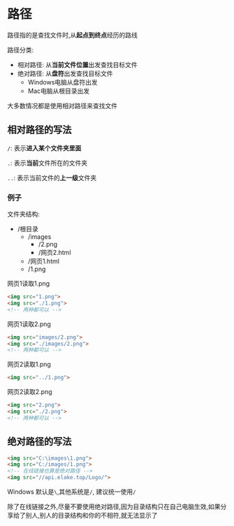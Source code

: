 # 路径

路径指的是查找文件时,从**起点到终点**经历的路线

路径分类:

* 相对路径: 从**当前文件位置**出发查找目标文件
* 绝对路径: 从**盘符**出发查找目标文件
  * Windows电脑从盘符出发
  * Mac电脑从根目录出发

大多数情况都是使用相对路径来查找文件

## 相对路径的写法

`/`: 表示**进入某个文件夹里面**

`.`: 表示**当前**文件所在的文件夹

`..`: 表示当前文件的**上一级**文件夹

### 例子

文件夹结构:

* /根目录
  * /images
    * /2.png
    * /网页2.html
  * /网页1.html
  * /1.png

网页1读取1.png

```html
<img src="1.png">
<img src="./1.png">
<!-- 两种都可以 -->
```

网页1读取2.png

```html
<img src="images/2.png">
<img src="./images/2.png">
<!-- 两种都可以 -->
```

网页2读取1.png

```html
<img src="../1.png">
```

网页2读取2.png

```html
<img src="2.png">
<img src="./2.png">
<!-- 两种都可以 -->
```

## 绝对路径的写法

```html
<img src="C:\images\1.png">
<img src="C:/images/1.png">
<!-- 在线链接也算是绝对路径 -->
<img src="//api.elake.top/Logo/">
```

Windows 默认是`\`,其他系统是`/`, 建议统一使用`/`

除了在线链接之外,尽量不要使用绝对路径,因为目录结构只在自己电脑生效,如果分享给了别人,别人的目录结构和你的不相符,就无法显示了
